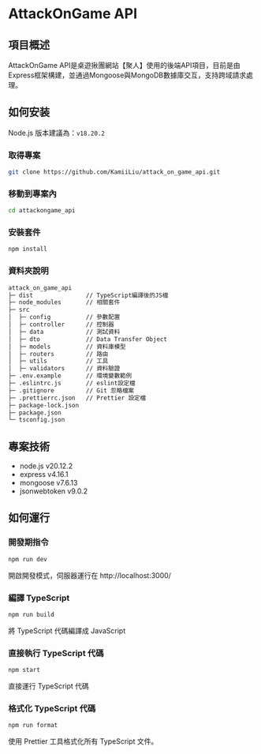 # AttackOnGame API

## 項目概述

AttackOnGame API是桌遊揪團網站【聚人】使用的後端API項目，目前是由Express框架構建，並通過Mongoose與MongoDB數據庫交互，支持跨域請求處理。

## 如何安装

Node.js 版本建議為：`v18.20.2` 

### 取得專案

```bash
git clone https://github.com/KamiiLiu/attack_on_game_api.git
```
### 移動到專案內

```bash
cd attackongame_api
```

### 安裝套件

```bash
npm install
```

### 資料夾說明
```txt
attack_on_game_api
├─ dist               // TypeScript編譯後的JS檔
├─ node_modules       // 相關套件
├─ src
│  ├─ config          // 參數配置
│  ├─ controller      // 控制器
│  ├─ data            // 測試資料
│  ├─ dto             // Data Transfer Object
│  ├─ models          // 資料庫模型
│  ├─ routers         // 路由
│  ├─ utils           // 工具
│  ├─ validators      // 資料驗證
├─ .env.example       // 環境變數範例
├─ .eslintrc.js       // eslint設定檔
├─ .gitignore         // Git 忽略檔案
├─ .prettierrc.json   // Prettier 設定檔
├─ package-lock.json 
├─ package.json
└─ tsconfig.json

```

## 專案技術
- node.js v20.12.2
- express v4.16.1
- mongoose v7.6.13
- jsonwebtoken v9.0.2

## 如何運行

### 開發期指令

```bash
npm run dev
```

開啟開發模式，伺服器運行在 http://localhost:3000/

### 編譯 TypeScript

```bash
npm run build
```

將 TypeScript 代碼編譯成 JavaScript

### 直接執行 TypeScript 代碼

```bash
npm start
```

直接運行 TypeScript 代碼

### 格式化 TypeScript 代碼

```bash
npm run format
```

使用 Prettier 工具格式化所有 TypeScript 文件。
